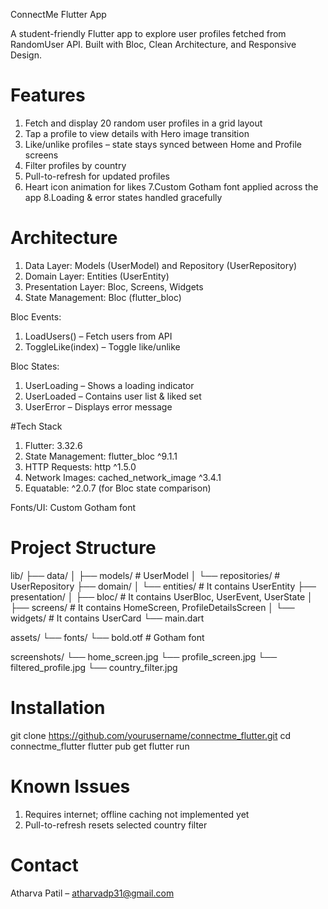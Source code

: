 ConnectMe Flutter App

A student-friendly Flutter app to explore user profiles fetched from RandomUser API.
Built with Bloc, Clean Architecture, and Responsive Design.

# Features

1. Fetch and display 20 random user profiles in a grid layout
2. Tap a profile to view details with Hero image transition
3. Like/unlike profiles – state stays synced between Home and Profile screens
4. Filter profiles by country
5. Pull-to-refresh for updated profiles
6. Heart icon animation for likes
7.Custom Gotham font applied across the app
8.Loading & error states handled gracefully

# Architecture

1. Data Layer: Models (UserModel) and Repository (UserRepository)
2. Domain Layer: Entities (UserEntity)
3. Presentation Layer: Bloc, Screens, Widgets
4. State Management: Bloc (flutter_bloc)

Bloc Events:

1. LoadUsers() – Fetch users from API
2. ToggleLike(index) – Toggle like/unlike
   
Bloc States:

1. UserLoading – Shows a loading indicator
2. UserLoaded – Contains user list & liked set
3. UserError – Displays error message

#Tech Stack

1. Flutter: 3.32.6
2. State Management: flutter_bloc ^9.1.1
3. HTTP Requests: http ^1.5.0
4. Network Images: cached_network_image ^3.4.1
5. Equatable: ^2.0.7 (for Bloc state comparison)

Fonts/UI: Custom Gotham font

 # Project Structure

lib/
├── data/
│   ├── models/        # UserModel
│   └── repositories/  # UserRepository
├── domain/
│   └── entities/      # It contains UserEntity
├── presentation/
│   ├── bloc/          # It contains UserBloc, UserEvent, UserState
│   ├── screens/       # It contains HomeScreen, ProfileDetailsScreen
│   └── widgets/       # It contains UserCard
└── main.dart

assets/
└── fonts/
    └── bold.otf       # Gotham font

screenshots/
└── home_screen.jpg
└── profile_screen.jpg
└── filtered_profile.jpg
└── country_filter.jpg

# Installation

git clone https://github.com/yourusername/connectme_flutter.git
cd connectme_flutter
flutter pub get
flutter run

# Known Issues

1. Requires internet; offline caching not implemented yet
2. Pull-to-refresh resets selected country filter

# Contact

Atharva Patil – atharvadp31@gmail.com
